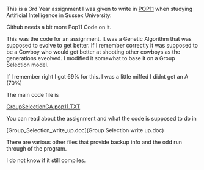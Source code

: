 This is a 3rd Year assignment I was given to write in [POP11](https://en.wikipedia.org/wiki/POP-11) when studying Artificial Intelligence in Sussex University.

Github needs a bit more Pop11 Code on it.

This was the code for an assignment.   It was a Genetic Algorithm that was supposed to evolve to get better.  If I remember correctly it was supposed to be a Cowboy who would get better at shooting other cowboys as the generations eveolved.  I modified it somewhat to base it on a Group Selection model. 

If I remember right I got 69% for this.  I was a little miffed I didnt get an A (70%)

The main code file is

[GroupSelectionGA.pop11.TXT](GroupSelectionGA.pop11.TXT)

You can read about the assignment and what the code is supposed to do in 

[Group_Selection_write_up.doc](Group Selection write up.doc)

There are various other files that provide backup info and the odd run through of the program.  

I do not know if it still compiles.

